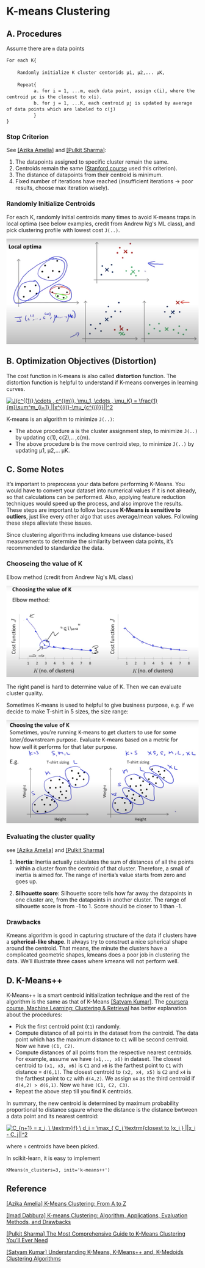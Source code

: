 
# K-means Clustering 




## A. Procedures

Assume there are `m` data points

```
For each K{

    Randomly initialize K cluster centorids μ1, μ2,... μK,

    Repeat{
          a. for i = 1, ...m, each data point, assign c(i), where the centroid μc is the closest to x(i).
          b. for j = 1, ...K, each centroid μj is updated by average of data points which are labeled to c(j)
          }
}
```

### Stop Criterion

See [[Azika Amelia]][K-Means Clustering: From A to Z] and [[Pulkit Sharma]][The Most Comprehensive Guide to K-Means Clustering You’ll Ever Need]:
1. The datapoints assigned to specific cluster remain the same.
2. Centroids remain the same ([Stanford course](https://stanford.edu/~cpiech/cs221/handouts/kmeans.html) used this criterion).
3. The distance of datapoints from their centroid is minimum.
4. Fixed number of iterations have reached (insufficient iterations → poor results, choose max iteration wisely).


### Randomly Initialize Centroids

For each K, randomly initial centroids many times to avoid K-means traps in local optima (see below examples, credit from Andrew Ng's ML class), and pick clustering profile with lowest cost `J(..)`.

![local_optima](images/kmeans_localoptima.png)


## B. Optimization Objectives (Distortion)

The cost function in K-means is also called **distortion** function. The distortion function is helpful to understand if K-means converges in learning curves. 

<a href="https://www.codecogs.com/eqnedit.php?latex=J(c^{(1)},\cdots&space;,&space;c^{(m)},&space;\mu_1,&space;\cdots&space;,&space;\mu_K)&space;=&space;\frac{1}{m}\sum^m_{i=1}&space;||x^{(i)}-\mu_{c^{(i)}}||^2" target="_blank"><img src="https://latex.codecogs.com/gif.latex?J(c^{(1)},\cdots&space;,&space;c^{(m)},&space;\mu_1,&space;\cdots&space;,&space;\mu_K)&space;=&space;\frac{1}{m}\sum^m_{i=1}&space;||x^{(i)}-\mu_{c^{(i)}}||^2" title="J(c^{(1)},\cdots , c^{(m)}, \mu_1, \cdots , \mu_K) = \frac{1}{m}\sum^m_{i=1} ||x^{(i)}-\mu_{c^{(i)}}||^2" /></a>

K-means is an algorithm to minimize `J(..)`:

* The above procedure a is the cluster assignment step, to minimize `J(..)` by updating c(1), c(2),.. ,c(m).
* The above procedure b is the move centroid step, to minimize `J(..)` by updating μ1, μ2,... μK.


## C. Some Notes

It’s important to preprocess your data before performing K-Means. You would have to convert your dataset into numerical values if it is not already, so that calculations can be performed. Also, applying feature reduction techniques would speed up the process, and also improve the results. These steps are important to follow because **K-Means is sensitive to outliers**, just like every other algo that uses average/mean values. Following these steps alleviate these issues.

Since clustering algorithms including kmeans use distance-based measurements to determine the similarity between data points, it’s recommended to standardize the data.

### Chooseing the value of K
Elbow method (credit from Andrew Ng's ML class)

![elbow_method](images/kmeans_elbow.png)

The right panel is hard to determine value of K. Then we can evaluate cluster quality.

Sometimes K-means is used to helpful to give business purpose, e.g. if we decide to make T-shirt in 5 sizes, the size range:

![business_purpose](images/kmeans_purpose.png)

### Evaluating the cluster quality 

see [[Azika Amelia]][K-Means Clustering: From A to Z] and [[Pulkit Sharma]][The Most Comprehensive Guide to K-Means Clustering You’ll Ever Need]

1. **Inertia**: Inertia actually calculates the sum of distances of all the points within a cluster from the centroid of that cluster. Therefore, a small of inertia is aimed for. The range of inertia’s value starts from zero and goes up.

2. **Silhouette score**: Silhouette score tells how far away the datapoints in one cluster are, from the datapoints in another cluster. The range of silhouette score is from -1 to 1. Score should be closer to 1 than -1.

### Drawbacks

Kmeans algorithm is good in capturing structure of the data if clusters have a **spherical-like shape**. It always try to construct a nice spherical shape around the centroid. That means, the minute the clusters have a complicated geometric shapes, kmeans does a poor job in clustering the data. We’ll illustrate three cases where kmeans will not perform well.


## D. K-Means++
K-Means++ is a smart centroid initialization technique and the rest of the algorithm is the same as that of K-Means [[Satyam Kumar]][Understanding K-Means, K-Means++ and, K-Medoids Clustering Algorithms]. The [coursera course, Machine Learning: Clustering & Retrieval](https://www.coursera.org/lecture/ml-clustering-and-retrieval/smart-initialization-via-k-means-T9ZaG) has better explanation about the procedures:

* Pick the first centroid point (`C1`) randomly.
* Compute distance of all points in the dataset from the centroid. The data point which has the maximum distance to `C1` will be second centroid.  Now we have `(C1, C2)`.
* Compute distances of all points from the respective nearest centroids. For example, assume we have `(x1,.., x6)` in dataset. The closest centroid to `(x1, x3, x6)` is `C1` and `x6` is the farthest point to `C1` with distance = `d(6,1)`. The closest centroid to `(x2, x4, x5)` is `C2` and `x4` is the farthest point to `C2` with `d(4,2)`. We assign `x4` as the third centroid if `d(4,2) > d(6,1)`. Now we have `(C1, C2, C3)`.
* Repeat the above step till you find K centroids.

In summary, the new centroid is determined by maximum probability proportional to distance sqaure where the distance is the distance bwtween a data point and its nearest centroid:

<a href="https://www.codecogs.com/eqnedit.php?latex=C_{n&plus;1}&space;=&space;x_i,&space;\&space;\textrm{if}&space;\&space;d_i&space;=&space;\max_{&space;C_j&space;\textrm{closest&space;to&space;}x_i&space;}&space;||x_i&space;-&space;C_j||^2" target="_blank"><img src="https://latex.codecogs.com/gif.latex?C_{n&plus;1}&space;=&space;x_i,&space;\&space;\textrm{if}&space;\&space;d_i&space;=&space;\max_{&space;C_j&space;\textrm{closest&space;to&space;}x_i&space;}&space;||x_i&space;-&space;C_j||^2" title="C_{n+1} = x_i, \ \textrm{if} \ d_i = \max_{ C_j \textrm{closest to }x_i } ||x_i - C_j||^2" /></a>

where `n` centroids have been picked.

In scikit-learn, it is easy to implement
```
KMeans(n_clusters=3, init='k-means++')
```


## Reference


[K-Means Clustering: From A to Z]: https://towardsdatascience.com/k-means-clustering-from-a-to-z-f6242a314e9a
[[Azika Amelia] K-Means Clustering: From A to Z](https://towardsdatascience.com/k-means-clustering-from-a-to-z-f6242a314e9a)


[K-means Clustering: Algorithm, Applications, Evaluation Methods, and Drawbacks]: https://towardsdatascience.com/k-means-clustering-algorithm-applications-evaluation-methods-and-drawbacks-aa03e644b48a#:~:text=Since%20clustering%20algorithms%20including%20kmeans,units%20of%20measurements%20such%20as
[[Imad Dabbura] K-means Clustering: Algorithm, Applications, Evaluation Methods, and Drawbacks](https://towardsdatascience.com/k-means-clustering-algorithm-applications-evaluation-methods-and-drawbacks-aa03e644b48a#:~:text=Since%20clustering%20algorithms%20including%20kmeans,units%20of%20measurements%20such%20as)


[The Most Comprehensive Guide to K-Means Clustering You’ll Ever Need]: https://www.analyticsvidhya.com/blog/2019/08/comprehensive-guide-k-means-clustering/
[[Pulkit Sharma] The Most Comprehensive Guide to K-Means Clustering You’ll Ever Need](https://www.analyticsvidhya.com/blog/2019/08/comprehensive-guide-k-means-clustering/)


[Understanding K-Means, K-Means++ and, K-Medoids Clustering Algorithms]: https://towardsdatascience.com/understanding-k-means-k-means-and-k-medoids-clustering-algorithms-ad9c9fbf47ca
[[Satyam Kumar] Understanding K-Means, K-Means++ and, K-Medoids Clustering Algorithms](https://towardsdatascience.com/understanding-k-means-k-means-and-k-medoids-clustering-algorithms-ad9c9fbf47ca)
